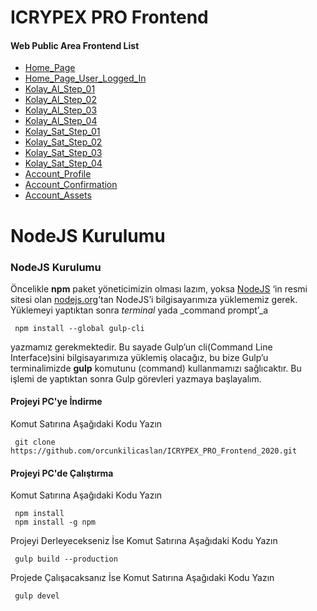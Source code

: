 # ICRYPEX PRO Frontend

#### Web Public Area Frontend List
- [Home_Page](https://orcunkilicaslan.github.io/ICRYPEX_PRO_Frontend_2020/html/Home_Page.html)
- [Home_Page_User_Logged_In](https://orcunkilicaslan.github.io/ICRYPEX_PRO_Frontend_2020/html/Home_Page_User_Logged_In.html)
- [Kolay_Al_Step_01](https://orcunkilicaslan.github.io/ICRYPEX_PRO_Frontend_2020/html/Kolay_Al_Step_01.html)
- [Kolay_Al_Step_02](https://orcunkilicaslan.github.io/ICRYPEX_PRO_Frontend_2020/html/Kolay_Al_Step_02.html)
- [Kolay_Al_Step_03](https://orcunkilicaslan.github.io/ICRYPEX_PRO_Frontend_2020/html/Kolay_Al_Step_03.html)
- [Kolay_Al_Step_04](https://orcunkilicaslan.github.io/ICRYPEX_PRO_Frontend_2020/html/Kolay_Al_Step_04.html)
- [Kolay_Sat_Step_01](https://orcunkilicaslan.github.io/ICRYPEX_PRO_Frontend_2020/html/Kolay_Sat_Step_01.html)
- [Kolay_Sat_Step_02](https://orcunkilicaslan.github.io/ICRYPEX_PRO_Frontend_2020/html/Kolay_Sat_Step_02.html)
- [Kolay_Sat_Step_03](https://orcunkilicaslan.github.io/ICRYPEX_PRO_Frontend_2020/html/Kolay_Sat_Step_03.html)
- [Kolay_Sat_Step_04](https://orcunkilicaslan.github.io/ICRYPEX_PRO_Frontend_2020/html/Kolay_Sat_Step_04.html)
- [Account_Profile](https://orcunkilicaslan.github.io/ICRYPEX_PRO_Frontend_2020/html/Account_Profile.html)
- [Account_Confirmation](https://orcunkilicaslan.github.io/ICRYPEX_PRO_Frontend_2020/html/Account_Confirmation.html)
- [Account_Assets](https://orcunkilicaslan.github.io/ICRYPEX_PRO_Frontend_2020/html/Account_Assets.html)

   

# NodeJS Kurulumu
  
### NodeJS Kurulumu  
Öncelikle **npm** paket yöneticimizin olması lazım, yoksa [NodeJS](https://nodejs.org/) ‘in resmi sitesi olan [nodejs.org](https://nodejs.org/en/download/)’tan NodeJS’i bilgisayarımıza yüklememiz gerek.  Yüklemeyi yaptıktan sonra _terminal_ yada _command prompt’_a  
  
     npm install --global gulp-cli  

yazmamız gerekmektedir. Bu sayade Gulp’un cli(Command Line Interface)sini bilgisayarımıza yüklemiş olacağız, bu bize Gulp’u terminalimizde **gulp** komutunu (command) kullanmamızı sağlıcaktır. Bu işlemi de yaptıktan sonra Gulp görevleri yazmaya başlayalım.  
  
  
#### Projeyi PC'ye İndirme  
Komut Satırına Aşağıdaki Kodu Yazın  

     git clone https://github.com/orcunkilicaslan/ICRYPEX_PRO_Frontend_2020.git  

#### Projeyi PC'de Çalıştırma  
Komut Satırına Aşağıdaki Kodu Yazın  

     npm install
     npm install -g npm  


Projeyi Derleyecekseniz İse Komut Satırına Aşağıdaki Kodu Yazın  

     gulp build --production

Projede Çalışacaksanız İse Komut Satırına Aşağıdaki Kodu Yazın  

     gulp devel  
